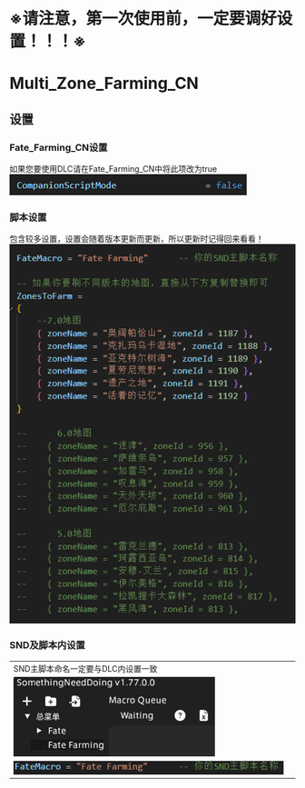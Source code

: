 # **※请注意，第一次使用前，一定要调好设置！！！※**

# Multi_Zone_Farming_CN

## 设置
### Fate_Farming_CN设置
如果您要使用DLC请在Fate_Farming_CN中将此项改为true
![Fate_Farming_CN设置](Settings/Fate.png)

### 脚本设置
包含较多设置，设置会随着版本更新而更新，所以更新时记得回来看看！
![SND插件设置](Settings/Setting.png)

### SND及脚本内设置
| | |
|--|--|
| SND主脚本命名一定要与DLC内设置一致 |
| ![SND主脚本命名](Settings/SND.png) |
| ![DLC内设置](Settings/LUA.png) |